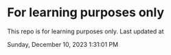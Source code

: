# For learning purposes only
This repo is for learning purposes only.
Last updated at

Sunday, December 10, 2023 1:31:01 PM

